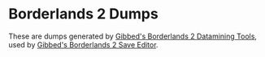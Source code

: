 # Borderlands 2 Dumps

These are dumps generated by [Gibbed's Borderlands 2 Datamining Tools](https://github.com/gibbed/Gibbed.Borderlands2.Datamining), used by [Gibbed's Borderlands 2 Save Editor](https://github.com/gibbed/Gibbed.Borderlands2).
